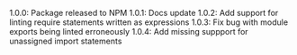 1.0.0: Package released to NPM
1.0.1: Docs update
1.0.2: Add support for linting require statements written as expressions
1.0.3: Fix bug with module exports being linted erroneously
1.0.4: Add missing suppport for unassigned import statements
